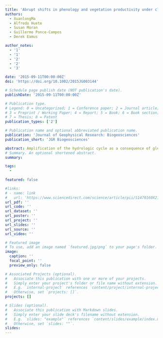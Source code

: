 ```yaml
---
title: 'Abrupt shifts in phenology and vegetation productivity under climate extremes'
authors:
  - XuanlongMa
  - Alfredo Huete
  - Susan Moran
  - Guillermo Ponce-Campos
  - Derek Eamus

author_notes:
  - '1'
  - '1'
  - '2'
  - '2'
  - '3'

date: '2015-09-11T00:00:00Z'
doi: 'https://doi.org/10.1002/2015JG003144'

# Schedule page publish date (NOT publication's date).
publishDate: '2015-09-11T00:00:00Z'

# Publication type.
# Legend: 0 = Uncategorized; 1 = Conference paper; 2 = Journal article;
# 3 = Preprint / Working Paper; 4 = Report; 5 = Book; 6 = Book section;
# 7 = Thesis; 8 = Patent
publication_types: ['2']

# Publication name and optional abbreviated publication name.
publication: 'Journal of Geophysical Research: Biogeosciences'
publication_short: 'JGR Biogeosciences'

abstract: Amplification of the hydrologic cycle as a consequence of global warming is predicted to increase climate variability and the frequency and severity of droughts. Recent large-scale drought and flooding over numerous continents provide unique opportunities to understand ecosystem responses to climatic extremes. In this study, we investigated the impacts of the early 21st century extreme hydroclimatic variations in southeastern Australia on phenology and vegetation productivity using Moderate Resolution Imaging Spectroradiometer Enhanced Vegetation Index and Standardized Precipitation-Evapotranspiration Index. Results revealed dramatic impacts of drought and wet extremes on vegetation dynamics, with abrupt between year changes in phenology. Drought resulted in widespread reductions or collapse in the normal patterns of seasonality such that in many cases there was no detectable phenological cycle during drought years. Across the full range of biomes examined, we found semiarid ecosystems to exhibit the largest sensitivity to hydroclimatic variations, exceeding that of arid and humid ecosystems. This result demonstrated the vulnerability of semiarid ecosystems to climatic extremes and potential loss of ecosystem resilience with future mega-drought events. A skewed distribution of hydroclimatic sensitivity with aridity is of global biogeochemical significance because it suggests that current drying trends in semiarid regions will reduce hydroclimatic sensitivity and suppress the large carbon sink that has been reported during recent wet periods (e.g., 2011 La Niña).
# Summary. An optional shortened abstract.
summary: 

tags:
  - 
  
featured: false

#links:
# - name: link
#   url: 'https://www.sciencedirect.com/science/article/pii/S1470160X21006658'
url_pdf: ''
url_code: ''
url_dataset: ''
url_poster: ''
url_project: ''
url_slides: ''
url_source: ''
url_video: ''

# Featured image
# To use, add an image named `featured.jpg/png` to your page's folder.
image:
  caption: ''
  focal_point: ''
  preview_only: false

# Associated Projects (optional).
#   Associate this publication with one or more of your projects.
#   Simply enter your project's folder or file name without extension.
#   E.g. `internal-project` references `content/project/internal-project/index.md`.
#   Otherwise, set `projects: []`.
projects: []

# Slides (optional).
#   Associate this publication with Markdown slides.
#   Simply enter your slide deck's filename without extension.
#   E.g. `slides: "example"` references `content/slides/example/index.md`.
#   Otherwise, set `slides: ""`.
slides:
---
```


